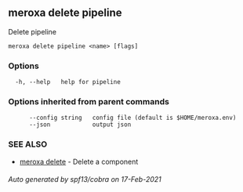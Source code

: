 ## meroxa delete pipeline

Delete pipeline

```
meroxa delete pipeline <name> [flags]
```

### Options

```
  -h, --help   help for pipeline
```

### Options inherited from parent commands

```
      --config string   config file (default is $HOME/meroxa.env)
      --json            output json
```

### SEE ALSO

* [meroxa delete](meroxa_delete.md)	 - Delete a component

###### Auto generated by spf13/cobra on 17-Feb-2021
